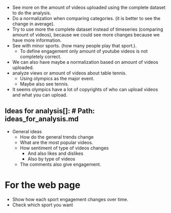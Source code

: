 - See more on the amount of videos uploaded using the complete dataset to do the analysis.
- Do a normalization when comparing categories. (it is better to see the change in average).
- Try to use more the complete dataset instead of timeseries (comparing amount of videos), because we could see more changes because we have more information.
- See with minor sports. (how many people play that sport.).
  - To define engagement only amount of youtube videos is not completely correct.
- We can also have maybe a normalization based on amount of videos uploaded.
- analyze views or amount of videos about table tennis.
  - Using olympics as the major event.
  - Maybe also see tennis.
- It seems olympics have a lot of copyrights of who can upload videos and what you can upload.


## Ideas for analysis[]: # Path: ideas_for_analysis.md
- General ideas
  - How do the general trends change
  - What are the most popular videos.
  - How sentiment of type of videos changes 
    - And also likes and dislikes
    - Also by type of videos
  - The comments also give engagement.

# For the web page
- Show how each sport engagement changes over time.
- Check which sport you want